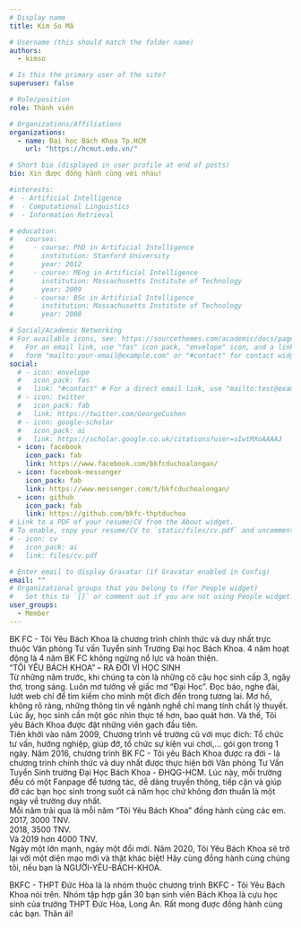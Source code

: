 ```yaml
---
# Display name
title: Kim So Mã

# Username (this should match the folder name)
authors:
  - kimso

# Is this the primary user of the site?
superuser: false

# Role/position
role: Thành viên

# Organizations/Affiliations
organizations:
  - name: Đại học Bách Khoa Tp.HCM
    url: "https://hcmut.edu.vn/"

# Short bio (displayed in user profile at end of posts)
bio: Xin được đồng hành cùng với nhau!

#interests:
#  - Artificial Intelligence
#  - Computational Linguistics
#  - Information Retrieval

# education:
#   courses:
#     - course: PhD in Artificial Intelligence
#       institution: Stanford University
#       year: 2012
#     - course: MEng in Artificial Intelligence
#       institution: Massachusetts Institute of Technology
#       year: 2009
#     - course: BSc in Artificial Intelligence
#       institution: Massachusetts Institute of Technology
#       year: 2008

# Social/Academic Networking
# For available icons, see: https://sourcethemes.com/academic/docs/page-builder/#icons
#   For an email link, use "fas" icon pack, "envelope" icon, and a link in the
#   form "mailto:your-email@example.com" or "#contact" for contact widget.
social:
  # - icon: envelope
  #   icon_pack: fas
  #   link: "#contact" # For a direct email link, use "mailto:test@example.org".
  # - icon: twitter
  #   icon_pack: fab
  #   link: https://twitter.com/GeorgeCushen
  # - icon: google-scholar
  #   icon_pack: ai
  #   link: https://scholar.google.co.uk/citations?user=sIwtMXoAAAAJ
  - icon: facebook
    icon_pack: fab
    link: https://www.facebook.com/bkfcduchoalongan/
  - icon: facebook-messenger
    icon_pack: fab
    link: https://www.messenger.com/t/bkfcduchoalongan/
  - icon: github
    icon_pack: fab
    link: https://github.com/bkfc-thptduchoa
# Link to a PDF of your resume/CV from the About widget.
# To enable, copy your resume/CV to `static/files/cv.pdf` and uncomment the lines below.
# - icon: cv
#   icon_pack: ai
#   link: files/cv.pdf

# Enter email to display Gravatar (if Gravatar enabled in Config)
email: ""
# Organizational groups that you belong to (for People widget)
#   Set this to `[]` or comment out if you are not using People widget.
user_groups:
  - Member
---
```


BK FC - Tôi Yêu Bách Khoa là chương trình chính thức và duy nhất trực thuộc Văn phòng Tư vấn Tuyển sinh Trường Đại học Bách Khoa. 4 năm hoạt động là 4 năm BK FC không ngừng nổ lực và hoàn thiện.  
“TÔI YÊU BÁCH KHOA” – RA ĐỜI VÌ HỌC SINH  
Từ những năm trước, khi chúng ta còn là những cô cậu học sinh cấp 3, ngây thơ, trong sáng. Luôn mơ tưởng về giấc mơ “Đại Học”. Đọc báo, nghe đài, lướt web chỉ để tìm kiếm cho mình một đích đến trong tương lai. Mơ hồ, không rõ ràng, những thông tin về ngành nghề chỉ mang tính chất lý thuyết. Lúc ấy, học sinh cần một góc nhìn thực tế hơn, bao quát hơn. Và thế, Tôi yêu Bách Khoa được đặt những viên gạch đầu tiên.  
Tiên khởi vào năm 2009, Chương trình về trường cũ với mục đích: Tổ chức tư vấn, hướng nghiệp, giúp đỡ, tổ chức sự kiện vui chơi,… gói gọn trong 1 ngày.
Năm 2016, chương trình BK FC - Tôi yêu Bách Khoa được ra đời - là chương trình chính thức và duy nhất được thực hiện bởi Văn phòng Tư Vấn Tuyển Sinh trường Đại Học Bách Khoa - ĐHQG-HCM. Lúc này, mỗi trường đều có một Fanpage để tương tác, dễ dàng truyền thông, tiếp cận và giúp đỡ các bạn học sinh trong suốt cả năm học chứ không đơn thuần là một ngày về trường duy nhất.  
Mỗi năm trải qua là mỗi năm “Tôi Yêu Bách Khoa” đồng hành cùng các em.  
2017, 3000 TNV.  
2018, 3500 TNV.  
Và 2019 hơn 4000 TNV.  
Ngày một lớn mạnh, ngày một đổi mới. Năm 2020, Tôi Yêu Bách Khoa sẽ trở lại với một diện mạo mới và thật khác biệt! Hãy cùng đồng hành cùng chúng tôi, nếu bạn là NGƯỜI-YÊU-BÁCH-KHOA.

BKFC - THPT Đức Hòa là là nhóm thuộc chương trình BKFC - Tôi Yêu Bách Khoa nói trên. Nhóm tập hợp gần 30 bạn sinh viên Bách Khoa là cựu học sinh của trường THPT Đức Hòa, Long An. Rất mong được đồng hành cùng các bạn. Thân ái!

